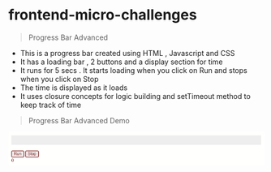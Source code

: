 # frontend-micro-challenges

> Progress Bar Advanced

- This is a progress bar created using HTML , Javascript and CSS
- It has a loading bar , 2 buttons and a display section for time
- It runs for 5 secs . It starts loading when you click on Run and stops when you click on Stop
- The time is displayed as it loads
- It uses closure concepts for logic building and setTimeout method to keep track of time

> Progress Bar Advanced Demo

![](./images/ProgressBarAdv.gif)
